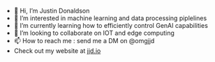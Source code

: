 - 👋 Hi, I’m Justin Donaldson
- 👀 I’m interested in machine learning and data processing piplelines
- 🌱 I’m currently learning how to efficiently control GenAI capabilities
- 💞️ I’m looking to collaborate on IOT and edge computing
- 📫 How to reach me : send me a DM on @omgjjd
- Check out my website at [jjd.io](http://www.jjd.io)
